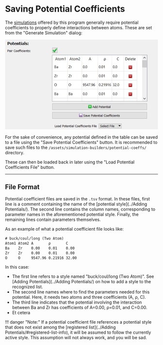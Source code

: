 # Saving Potential Coefficients

The [simulations](../../Simulations/) offered by this program generally 
require potential coefficients to properly define interactions 
between atoms. These are set from the "Generate Simulation" dialog:

![Image of dialog](dialog.png)

For the sake of convenience, any potential defined in the table can 
be saved to a file using the "Save Potential Coefficients" button. 
It is recommended to save such files to the 
`/assets/simulation-builders/potential-coeffs/` directory.

These can then be loaded back in later using the "Load Potential 
Coefficients File" button.

---

## File Format

Potential coefficient files are saved in the `.tsv` format. In these 
files, first line is a comment containing the name of the 
[potential style](../Adding Potentials/). The second line contains 
the column names, corresponding to parameter names in the 
aforementioned potential style. Finally, the remaining lines 
contain parameters themselves.

As an example of what a potential coefficient file looks like:

```plaintext
# buck/coul/long (Two Atom)
Atom1 Atom2 A       ρ       C
Ba	  Zr    0.00    0.01    0.00
Zr	  Zr    0.00    0.01    0.00
O	  O     9547.96 0.21916 32.00
```

In this case:

* The first line refers to a style named "buck/coul/long (Two Atom)". 
  See [Adding Potentials](../Adding Potentials/) on how to add a 
  style to the recognized list.
* The second line names where to find the parameters needed for 
  this potential. Here, it needs two atoms and three coefficients 
  (A, ρ, C).
* The third line indicates that the potential involving the 
  interaction between Ba and Zr has coefficients of 
  A=0.00, ρ=0.01, and C=0.00.
* Et cetera

!!! danger "Note:"
	If a potential coefficient file references a potential style that 
	does not exist among the [registered list](../Adding Potentials/#registered-list-info), 
	it will be assumed to follow the currently active style.  This assumption will not 
	always work, and you will be sad.
